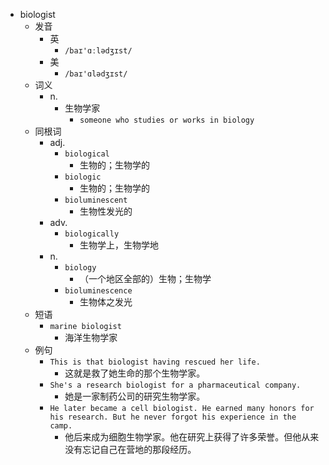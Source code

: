 - biologist
  - 发音
    - 英
      - `/baɪ'ɑːlədʒɪst/`
    - 美
      - `/baɪ'ɑlədʒɪst/`
  - 词义
    - n.
      - 生物学家
        - `someone who studies or works in biology`
  - 同根词
    - adj.
      - `biological`
        - 生物的；生物学的
      - `biologic`
        - 生物的；生物学的
      - `bioluminescent`
        - 生物性发光的
    - adv.
      - `biologically`
        - 生物学上，生物学地
    - n.
      - `biology`
        - （一个地区全部的）生物；生物学
      - `bioluminescence`
        - 生物体之发光
  - 短语
    - `marine biologist`
      - 海洋生物学家 
  - 例句
    - `This is that biologist having rescued her life.`
      - 这就是救了她生命的那个生物学家。
    - `She's a research biologist for a pharmaceutical company.`
      - 她是一家制药公司的研究生物学家。
    - `He later became a cell biologist. He earned many honors for his research. But he never forgot his experience in the camp.`
      - 他后来成为细胞生物学家。他在研究上获得了许多荣誉。但他从来没有忘记自己在营地的那段经历。

